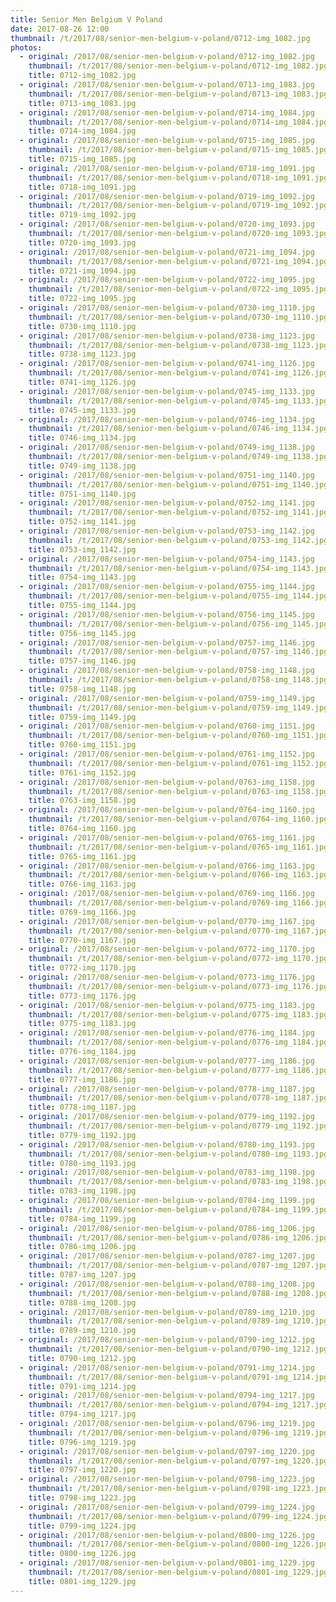 ```yaml
---
title: Senior Men Belgium V Poland
date: 2017-08-26 12:00
thumbnail: /t/2017/08/senior-men-belgium-v-poland/0712-img_1082.jpg
photos:
  - original: /2017/08/senior-men-belgium-v-poland/0712-img_1082.jpg
    thumbnail: /t/2017/08/senior-men-belgium-v-poland/0712-img_1082.jpg
    title: 0712-img_1082.jpg
  - original: /2017/08/senior-men-belgium-v-poland/0713-img_1083.jpg
    thumbnail: /t/2017/08/senior-men-belgium-v-poland/0713-img_1083.jpg
    title: 0713-img_1083.jpg
  - original: /2017/08/senior-men-belgium-v-poland/0714-img_1084.jpg
    thumbnail: /t/2017/08/senior-men-belgium-v-poland/0714-img_1084.jpg
    title: 0714-img_1084.jpg
  - original: /2017/08/senior-men-belgium-v-poland/0715-img_1085.jpg
    thumbnail: /t/2017/08/senior-men-belgium-v-poland/0715-img_1085.jpg
    title: 0715-img_1085.jpg
  - original: /2017/08/senior-men-belgium-v-poland/0718-img_1091.jpg
    thumbnail: /t/2017/08/senior-men-belgium-v-poland/0718-img_1091.jpg
    title: 0718-img_1091.jpg
  - original: /2017/08/senior-men-belgium-v-poland/0719-img_1092.jpg
    thumbnail: /t/2017/08/senior-men-belgium-v-poland/0719-img_1092.jpg
    title: 0719-img_1092.jpg
  - original: /2017/08/senior-men-belgium-v-poland/0720-img_1093.jpg
    thumbnail: /t/2017/08/senior-men-belgium-v-poland/0720-img_1093.jpg
    title: 0720-img_1093.jpg
  - original: /2017/08/senior-men-belgium-v-poland/0721-img_1094.jpg
    thumbnail: /t/2017/08/senior-men-belgium-v-poland/0721-img_1094.jpg
    title: 0721-img_1094.jpg
  - original: /2017/08/senior-men-belgium-v-poland/0722-img_1095.jpg
    thumbnail: /t/2017/08/senior-men-belgium-v-poland/0722-img_1095.jpg
    title: 0722-img_1095.jpg
  - original: /2017/08/senior-men-belgium-v-poland/0730-img_1110.jpg
    thumbnail: /t/2017/08/senior-men-belgium-v-poland/0730-img_1110.jpg
    title: 0730-img_1110.jpg
  - original: /2017/08/senior-men-belgium-v-poland/0738-img_1123.jpg
    thumbnail: /t/2017/08/senior-men-belgium-v-poland/0738-img_1123.jpg
    title: 0738-img_1123.jpg
  - original: /2017/08/senior-men-belgium-v-poland/0741-img_1126.jpg
    thumbnail: /t/2017/08/senior-men-belgium-v-poland/0741-img_1126.jpg
    title: 0741-img_1126.jpg
  - original: /2017/08/senior-men-belgium-v-poland/0745-img_1133.jpg
    thumbnail: /t/2017/08/senior-men-belgium-v-poland/0745-img_1133.jpg
    title: 0745-img_1133.jpg
  - original: /2017/08/senior-men-belgium-v-poland/0746-img_1134.jpg
    thumbnail: /t/2017/08/senior-men-belgium-v-poland/0746-img_1134.jpg
    title: 0746-img_1134.jpg
  - original: /2017/08/senior-men-belgium-v-poland/0749-img_1138.jpg
    thumbnail: /t/2017/08/senior-men-belgium-v-poland/0749-img_1138.jpg
    title: 0749-img_1138.jpg
  - original: /2017/08/senior-men-belgium-v-poland/0751-img_1140.jpg
    thumbnail: /t/2017/08/senior-men-belgium-v-poland/0751-img_1140.jpg
    title: 0751-img_1140.jpg
  - original: /2017/08/senior-men-belgium-v-poland/0752-img_1141.jpg
    thumbnail: /t/2017/08/senior-men-belgium-v-poland/0752-img_1141.jpg
    title: 0752-img_1141.jpg
  - original: /2017/08/senior-men-belgium-v-poland/0753-img_1142.jpg
    thumbnail: /t/2017/08/senior-men-belgium-v-poland/0753-img_1142.jpg
    title: 0753-img_1142.jpg
  - original: /2017/08/senior-men-belgium-v-poland/0754-img_1143.jpg
    thumbnail: /t/2017/08/senior-men-belgium-v-poland/0754-img_1143.jpg
    title: 0754-img_1143.jpg
  - original: /2017/08/senior-men-belgium-v-poland/0755-img_1144.jpg
    thumbnail: /t/2017/08/senior-men-belgium-v-poland/0755-img_1144.jpg
    title: 0755-img_1144.jpg
  - original: /2017/08/senior-men-belgium-v-poland/0756-img_1145.jpg
    thumbnail: /t/2017/08/senior-men-belgium-v-poland/0756-img_1145.jpg
    title: 0756-img_1145.jpg
  - original: /2017/08/senior-men-belgium-v-poland/0757-img_1146.jpg
    thumbnail: /t/2017/08/senior-men-belgium-v-poland/0757-img_1146.jpg
    title: 0757-img_1146.jpg
  - original: /2017/08/senior-men-belgium-v-poland/0758-img_1148.jpg
    thumbnail: /t/2017/08/senior-men-belgium-v-poland/0758-img_1148.jpg
    title: 0758-img_1148.jpg
  - original: /2017/08/senior-men-belgium-v-poland/0759-img_1149.jpg
    thumbnail: /t/2017/08/senior-men-belgium-v-poland/0759-img_1149.jpg
    title: 0759-img_1149.jpg
  - original: /2017/08/senior-men-belgium-v-poland/0760-img_1151.jpg
    thumbnail: /t/2017/08/senior-men-belgium-v-poland/0760-img_1151.jpg
    title: 0760-img_1151.jpg
  - original: /2017/08/senior-men-belgium-v-poland/0761-img_1152.jpg
    thumbnail: /t/2017/08/senior-men-belgium-v-poland/0761-img_1152.jpg
    title: 0761-img_1152.jpg
  - original: /2017/08/senior-men-belgium-v-poland/0763-img_1158.jpg
    thumbnail: /t/2017/08/senior-men-belgium-v-poland/0763-img_1158.jpg
    title: 0763-img_1158.jpg
  - original: /2017/08/senior-men-belgium-v-poland/0764-img_1160.jpg
    thumbnail: /t/2017/08/senior-men-belgium-v-poland/0764-img_1160.jpg
    title: 0764-img_1160.jpg
  - original: /2017/08/senior-men-belgium-v-poland/0765-img_1161.jpg
    thumbnail: /t/2017/08/senior-men-belgium-v-poland/0765-img_1161.jpg
    title: 0765-img_1161.jpg
  - original: /2017/08/senior-men-belgium-v-poland/0766-img_1163.jpg
    thumbnail: /t/2017/08/senior-men-belgium-v-poland/0766-img_1163.jpg
    title: 0766-img_1163.jpg
  - original: /2017/08/senior-men-belgium-v-poland/0769-img_1166.jpg
    thumbnail: /t/2017/08/senior-men-belgium-v-poland/0769-img_1166.jpg
    title: 0769-img_1166.jpg
  - original: /2017/08/senior-men-belgium-v-poland/0770-img_1167.jpg
    thumbnail: /t/2017/08/senior-men-belgium-v-poland/0770-img_1167.jpg
    title: 0770-img_1167.jpg
  - original: /2017/08/senior-men-belgium-v-poland/0772-img_1170.jpg
    thumbnail: /t/2017/08/senior-men-belgium-v-poland/0772-img_1170.jpg
    title: 0772-img_1170.jpg
  - original: /2017/08/senior-men-belgium-v-poland/0773-img_1176.jpg
    thumbnail: /t/2017/08/senior-men-belgium-v-poland/0773-img_1176.jpg
    title: 0773-img_1176.jpg
  - original: /2017/08/senior-men-belgium-v-poland/0775-img_1183.jpg
    thumbnail: /t/2017/08/senior-men-belgium-v-poland/0775-img_1183.jpg
    title: 0775-img_1183.jpg
  - original: /2017/08/senior-men-belgium-v-poland/0776-img_1184.jpg
    thumbnail: /t/2017/08/senior-men-belgium-v-poland/0776-img_1184.jpg
    title: 0776-img_1184.jpg
  - original: /2017/08/senior-men-belgium-v-poland/0777-img_1186.jpg
    thumbnail: /t/2017/08/senior-men-belgium-v-poland/0777-img_1186.jpg
    title: 0777-img_1186.jpg
  - original: /2017/08/senior-men-belgium-v-poland/0778-img_1187.jpg
    thumbnail: /t/2017/08/senior-men-belgium-v-poland/0778-img_1187.jpg
    title: 0778-img_1187.jpg
  - original: /2017/08/senior-men-belgium-v-poland/0779-img_1192.jpg
    thumbnail: /t/2017/08/senior-men-belgium-v-poland/0779-img_1192.jpg
    title: 0779-img_1192.jpg
  - original: /2017/08/senior-men-belgium-v-poland/0780-img_1193.jpg
    thumbnail: /t/2017/08/senior-men-belgium-v-poland/0780-img_1193.jpg
    title: 0780-img_1193.jpg
  - original: /2017/08/senior-men-belgium-v-poland/0783-img_1198.jpg
    thumbnail: /t/2017/08/senior-men-belgium-v-poland/0783-img_1198.jpg
    title: 0783-img_1198.jpg
  - original: /2017/08/senior-men-belgium-v-poland/0784-img_1199.jpg
    thumbnail: /t/2017/08/senior-men-belgium-v-poland/0784-img_1199.jpg
    title: 0784-img_1199.jpg
  - original: /2017/08/senior-men-belgium-v-poland/0786-img_1206.jpg
    thumbnail: /t/2017/08/senior-men-belgium-v-poland/0786-img_1206.jpg
    title: 0786-img_1206.jpg
  - original: /2017/08/senior-men-belgium-v-poland/0787-img_1207.jpg
    thumbnail: /t/2017/08/senior-men-belgium-v-poland/0787-img_1207.jpg
    title: 0787-img_1207.jpg
  - original: /2017/08/senior-men-belgium-v-poland/0788-img_1208.jpg
    thumbnail: /t/2017/08/senior-men-belgium-v-poland/0788-img_1208.jpg
    title: 0788-img_1208.jpg
  - original: /2017/08/senior-men-belgium-v-poland/0789-img_1210.jpg
    thumbnail: /t/2017/08/senior-men-belgium-v-poland/0789-img_1210.jpg
    title: 0789-img_1210.jpg
  - original: /2017/08/senior-men-belgium-v-poland/0790-img_1212.jpg
    thumbnail: /t/2017/08/senior-men-belgium-v-poland/0790-img_1212.jpg
    title: 0790-img_1212.jpg
  - original: /2017/08/senior-men-belgium-v-poland/0791-img_1214.jpg
    thumbnail: /t/2017/08/senior-men-belgium-v-poland/0791-img_1214.jpg
    title: 0791-img_1214.jpg
  - original: /2017/08/senior-men-belgium-v-poland/0794-img_1217.jpg
    thumbnail: /t/2017/08/senior-men-belgium-v-poland/0794-img_1217.jpg
    title: 0794-img_1217.jpg
  - original: /2017/08/senior-men-belgium-v-poland/0796-img_1219.jpg
    thumbnail: /t/2017/08/senior-men-belgium-v-poland/0796-img_1219.jpg
    title: 0796-img_1219.jpg
  - original: /2017/08/senior-men-belgium-v-poland/0797-img_1220.jpg
    thumbnail: /t/2017/08/senior-men-belgium-v-poland/0797-img_1220.jpg
    title: 0797-img_1220.jpg
  - original: /2017/08/senior-men-belgium-v-poland/0798-img_1223.jpg
    thumbnail: /t/2017/08/senior-men-belgium-v-poland/0798-img_1223.jpg
    title: 0798-img_1223.jpg
  - original: /2017/08/senior-men-belgium-v-poland/0799-img_1224.jpg
    thumbnail: /t/2017/08/senior-men-belgium-v-poland/0799-img_1224.jpg
    title: 0799-img_1224.jpg
  - original: /2017/08/senior-men-belgium-v-poland/0800-img_1226.jpg
    thumbnail: /t/2017/08/senior-men-belgium-v-poland/0800-img_1226.jpg
    title: 0800-img_1226.jpg
  - original: /2017/08/senior-men-belgium-v-poland/0801-img_1229.jpg
    thumbnail: /t/2017/08/senior-men-belgium-v-poland/0801-img_1229.jpg
    title: 0801-img_1229.jpg
---
```

